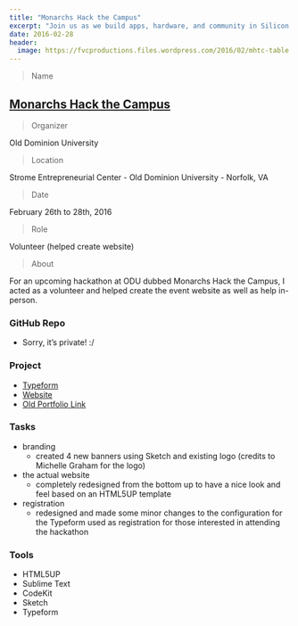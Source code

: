 ```yaml
---
title: "Monarchs Hack the Campus"
excerpt: "Join us as we build apps, hardware, and community in Silicon Harbor. Yeah, we’ll be hacking for 36 hours straight, but we’ll take a chill pill or two. And whether you’re a seasoned veteran or just getting started, we’ve got your back​ every step of the way."
date: 2016-02-28
header:
  image: https://fvcproductions.files.wordpress.com/2016/02/mhtc-table.jpg
---
```


> Name

## <a title="Monarchs Hack the Campus" href="http://www.cs.odu.edu/~acm/hackathon/" target="_blank">Monarchs Hack the Campus</a>

> Organizer

Old Dominion University

> Location

Strome Entrepreneurial Center - Old Dominion University - Norfolk, VA

> Date

February 26th to 28th, 2016

> Role

Volunteer (helped create website)

> About

For an upcoming hackathon at ODU dubbed Monarchs Hack the Campus, I acted as a volunteer and helped create the event website as well as help in-person.

### GitHub Repo

- Sorry, it’s private! :/

### Project

- [Typeform](https://mhtc-spring-2016.typeform.com/to/RXB7sy)
- [Website](http://www.cs.odu.edu/~acm/hackathon/)
- [Old Portfolio Link](https://fvcproductions.com/portfolio/monarchs-hack-the-campus/)

### Tasks

- branding
    - created 4 new banners using Sketch and existing logo (credits to Michelle Graham for the logo)
- the actual website
    - completely redesigned from the bottom up to have a nice look and feel based on an HTML5UP template
- registration
    - redesigned and made some minor changes to the configuration for the Typeform used as registration for those interested in attending the hackathon

### Tools

- HTML5UP
- Sublime Text
- CodeKit
- Sketch
- Typeform